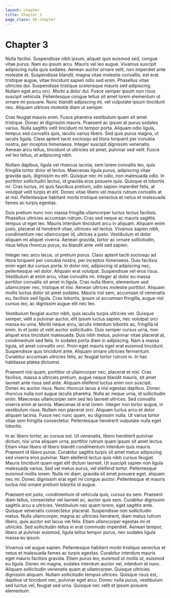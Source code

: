 ```yaml
---
layout: chapter
title: Chapter 3
page_class: bk-chapter
---
```


# Chapter 3

Nulla facilisi. Suspendisse nibh ipsum, aliquet quis euismod sed, congue vitae purus. Nam eu ipsum arcu. Mauris vel leo augue. Vivamus suscipit adipiscing nulla quis sodales. Aenean auctor ornare velit, non imperdiet ante molestie et. Suspendisse blandit, magna vitae molestie convallis, est erat tristique augue, vitae tincidunt sapien odio sed enim. Phasellus vitae ultricies dui. Suspendisse tristique scelerisque mauris sed adipiscing. Nullam eget arcu orci. Morbi a dolor dui. Fusce semper ipsum non risus suscipit vehicula. Pellentesque congue tellus sit amet lorem elementum ut ornare mi posuere. Nunc blandit adipiscing mi, vel vulputate ipsum tincidunt nec. Aliquam ultrices molestie diam ut semper.

Cras feugiat mauris enim. Fusce pharetra vestibulum quam sit amet tristique. Donec et dignissim mauris. Praesent ac ipsum at purus sodales varius. Nulla sagittis velit tincidunt mi tempor porta. Aliquam odio ligula, tempus sed convallis quis, iaculis varius libero. Sed quis purus magna, ut iaculis ligula. Class aptent taciti sociosqu ad litora torquent per conubia nostra, per inceptos himenaeos. Integer suscipit dignissim venenatis. Aenean arcu tellus, tincidunt ut ultricies sit amet, pulvinar sed velit. Fusce vel leo tellus, ut adipiscing nibh.

Nullam dapibus, ligula vel rhoncus lacinia, sem lorem convallis leo, quis fringilla tortor dolor et lectus. Maecenas ligula purus, adipiscing vitae gravida quis, dignissim eu elit. Quisque nec mi odio, non malesuada odio. In porttitor sollicitudin lectus, id gravida eros posuere quis. Quisque et lobortis mi. Cras luctus, mi quis faucibus pretium, odio sapien imperdiet felis, at volutpat velit turpis et elit. Donec vitae libero vel mauris rutrum convallis at at nisl. Pellentesque habitant morbi tristique senectus et netus et malesuada fames ac turpis egestas.

Duis pretium nunc non massa fringilla ullamcorper luctus lectus facilisis. Phasellus ultricies accumsan rutrum. Cras sed neque ac mauris sagittis tempus ut eget leo. Mauris interdum tincidunt arcu in aliquam. Aliquam enim justo, placerat id hendrerit vitae, ultricies vel lectus. Vivamus sapien nibh, condimentum nec ullamcorper id, ultrices a justo. Vestibulum et dolor aliquam mi aliquet viverra. Aenean gravida, tortor ac ornare sollicitudin, risus tellus rhoncus purus, eu blandit ante velit sed sapien.

Integer nec arcu lacus, ut pretium purus. Class aptent taciti sociosqu ad litora torquent per conubia nostra, per inceptos himenaeos. Duis facilisis enim eget dui cursus porta. In dolor nisi, adipiscing id adipiscing nec, pellentesque vel dolor. Aliquam erat volutpat. Suspendisse vel eros risus. Vestibulum at enim arcu, vitae convallis mi. Integer at dolor eu massa porttitor convallis sit amet in ligula. Cras nulla libero, elementum sed ullamcorper nec, tristique et nisi. Aenean ultrices molestie porttitor. Aliquam mollis luctus dolor sit amet sodales. Mauris nisl sem, accumsan id venenatis eu, facilisis sed ligula. Cras lobortis, ipsum ut accumsan fringilla, augue nisl cursus leo, ac dignissim augue elit nec leo.

Vestibulum feugiat auctor nibh, quis iaculis turpis ultricies vel. Quisque semper, velit a pulvinar auctor, elit ipsum luctus sapien, nec volutpat orci massa eu urna. Morbi neque arcu, iaculis interdum lobortis ac, fringilla id enim. In et justo ut velit auctor sollicitudin. Duis semper cursus urna, non aliquet eros tincidunt malesuada. Duis nibh metus, pulvinar vitae placerat at, condimentum sed felis. In sodales porta diam in adipiscing. Nam a massa ligula, sit amet convallis orci. Proin eget mauris eget erat euismod tincidunt. Suspendisse quis tincidunt ante. Aliquam ornare ultricies fermentum. Curabitur accumsan ultricies felis, ac feugiat tortor rutrum in. In hac habitasse platea dictumst.

Praesent nisl quam, porttitor ut ullamcorper nec, placerat et nisl. Cras facilisis, massa a ultricies pretium, augue neque blandit mauris, sit amet laoreet ante risus sed ante. Aliquam eleifend luctus enim non suscipit. Donec eu auctor risus. Nunc rhoncus lacus a nisl egestas dapibus. Donec rhoncus nulla non augue iaculis pharetra. Nulla ac neque urna, id sollicitudin enim. Maecenas ullamcorper sem sed leo laoreet ultrices. Sed convallis viverra enim at lacinia. Maecenas id erat lorem. Integer non tortor augue, in vestibulum risus. Nullam non placerat orci. Aliquam luctus arcu et dolor aliquam lacinia. Fusce nec nunc quam, eu dignissim nulla. Ut varius tortor vitae sem fringilla consectetur. Pellentesque hendrerit vulputate nulla eget lobortis.

In ac libero tortor, ac cursus est. Ut venenatis, libero hendrerit pulvinar dictum, nisi urna aliquam urna, porttitor rutrum quam ipsum sit amet lectus. Etiam vitae libero id libero blandit condimentum interdum quis mauris. Praesent id libero purus. Curabitur sagittis turpis sit amet metus adipiscing sed viverra eros pulvinar. Nam eleifend lectus quis nibh cursus feugiat. Mauris tincidunt quam eget elit dictum laoreet. Ut suscipit sapien non ligula malesuada varius. Sed vel metus purus, vel eleifend tortor. Pellentesque euismod mollis lorem. Nulla mi diam, gravida sit amet posuere eget, aliquam nec mi. Donec dignissim erat eget mi congue auctor. Pellentesque et mauris luctus nisl ornare pretium lobortis id augue.

Praesent est justo, condimentum id vehicula quis, cursus eu sem. Praesent diam tellus, consectetur vel laoreet ac, auctor quis sem. Curabitur dignissim sagittis arcu a ultricies. Vestibulum nec quam lorem, eget sagittis ante. Quisque venenatis consectetur placerat. Suspendisse non sollicitudin metus. Nulla ullamcorper, magna ac ultricies hendrerit, diam metus rutrum libero, quis auctor est lacus vel felis. Etiam ullamcorper egestas mi et ultricies. Sed sollicitudin tellus in erat commodo imperdiet. Aenean tempor, libero at pulvinar euismod, ligula tellus tempor purus, nec sodales ligula massa eu ipsum.

Vivamus vel augue sapien. Pellentesque habitant morbi tristique senectus et netus et malesuada fames ac turpis egestas. Curabitur interdum mauris eget mauris facilisis gravida. Etiam purus leo, euismod ut mollis ut, euismod eu ligula. Donec mi magna, sodales interdum auctor vel, interdum id nunc. Aliquam sollicitudin venenatis quam at ullamcorper. Quisque ultricies dignissim aliquam. Nullam sollicitudin tempus ultrices. Quisque risus est, dapibus ut tincidunt nec, pulvinar eget arcu. Donec nulla purus, vestibulum sed luctus vel, feugiat sed urna. Quisque nec velit et ipsum posuere elementum.
